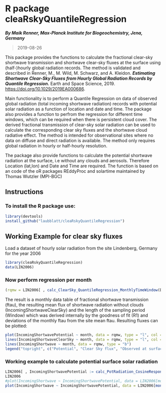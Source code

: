 # R package cleaRskyQuantileRegression

**_By Maik Renner, Max-Planck Institute for Biogeochemistry, Jena, Germany_**
> 2019-08-26

This package provides the functions to calculate 
    the fractional clear-sky shortwave transmission and
    shortwave clear-sky fluxes at the surface
    using (half-)hourly global radiation records. 
    The method is validated and described in 
    Renner, M., M. Wild, M. Schwarz, and A. Kleidon.
    **_Estimating Shortwave Clear-Sky Fluxes from Hourly Global
    Radiation Records by Quantile Regression._**
    Earth and Space Science, 2019.
    https://doi.org/10.1029/2019EA000686. 
    
Main functionality is to perform a Quantile Regression on data of observed global radiation (total incoming shortwave radiation) records with potential solar radiation as a function of location and date and time. The package also provides a function to perfrom the regression for different time windows, which can be required when there is persistent cloud cover. 
The derived fractional transmission of clear-sky solar radiation can be used to calculate the corresponding clear sky fluxes and the shortwave cloud radiative effect. 
The method is intended for observational sites where no data on diffuse and direct radiation is available. The method only requires global radiation in hourly or half-hourly resolution. 

The package also provide functions to calculate the potential shortwave radiation at the surface, i.e without any clouds and aerosols. Therefore Location (lat,lon) and Date and Time are required. The function is based on an code of the oR packages REddyProc and solartime maintained by Thomas Wutzler (MPI-BGC)


## Instructions    
### To install the R package use:
```R
library(devtools)
install_github("laubblatt/cleaRskyQuantileRegression")
 ```

## Working Example for clear sky fluxes
Load a dataset of hourly solar radiation from the site Lindenberg, Germany for the year 2006

```R
library(cleaRskyQuantileRegression)
data(LIN2006)
 ```

### Now perform regression per month 
```R
(rqmw = LIN2006[ , calc_ClearSky_QuantileRegression_MonthlyTimeWindow(Date,Time,IncomingShortwave, tau = 0.85, lat = 52.21, lon = 14.122, hourshift = 0.5,timeZone = 0)])
 ```

The result is a monthly data table of fractional shortwave transmission (ftau), the resulting mean flux of shortwave radiation without clouds (IncomingShortwaveClearSky) and the length of the sampling period (Window) which was derived internally by the goodness of fit (R1) and deviations of the monthly ftau from the site mean ftau. 
Resulting fluxes can be plotted:
```R
plot(IncomingShortwavePotential ~ month, data = rqmw, type = "l", col = 4, ylab = "Shortwave Radiation (W/m2)", ylim = c(0,500))
lines(IncomingShortwaveClearSky ~ month, data = rqmw, type = "l", col =2)
lines(IncomingShortwave ~ month, data = rqmw, type = "b")
legend("topright", c("Potential", "Clear Sky flux", "Observed at surface"), col = c(4,2,1), lty = 1)
 ```


### Working example to calculate potential surface solar radiation

```R
LIN2006[ , IncomingShortwavePotential := calc_PotRadiation_CosineResponsePower(doy = yday(Date),hour = Time/3600 + 0.5, latDeg = 52.21, longDeg = 14.122, timeZone = 0) ]
LIN2006
#plot(IncomingShortwave ~ IncomingShortwavePotential, data = LIN2006[month(Date) == 6 &  mday(Date) == 7, ], type = "l")
plot(IncomingShortwave ~ IncomingShortwavePotential, data = LIN2006[month(Date) == 6, ], type = "p")
```

